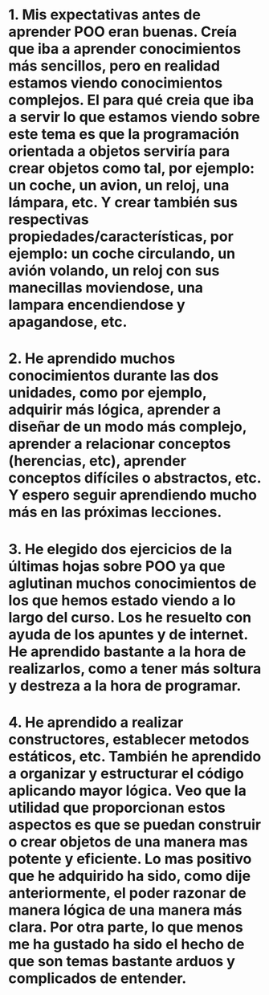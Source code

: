 # 1. Mis expectativas antes de aprender POO eran buenas. Creía que iba a aprender conocimientos más sencillos, pero en realidad estamos viendo conocimientos complejos. El para qué creia que iba a servir lo que estamos viendo sobre este tema es que la programación orientada a objetos serviría para crear objetos como tal, por ejemplo: un coche, un avion, un reloj, una lámpara, etc. Y crear también sus respectivas propiedades/características, por ejemplo: un coche circulando, un avión volando, un reloj con sus manecillas moviendose, una lampara encendiendose y apagandose, etc. 

# 2. He aprendido muchos conocimientos durante las dos unidades, como por ejemplo, adquirir más lógica, aprender a diseñar de un modo más complejo, aprender a relacionar conceptos (herencias, etc), aprender conceptos difíciles o abstractos, etc. Y espero seguir aprendiendo mucho más en las próximas lecciones.

# 3. He elegido dos ejercicios de la últimas hojas sobre POO ya que aglutinan muchos conocimientos de los que hemos estado viendo a lo largo del curso. Los he resuelto con ayuda de los apuntes y de internet. He aprendido bastante a la hora de realizarlos, como a tener más soltura y destreza a la hora de programar.  

# 4. He aprendido a realizar constructores, establecer metodos estáticos, etc. También he aprendido a organizar y estructurar el código aplicando mayor lógica. Veo que la utilidad que proporcionan estos aspectos es que se puedan construir o crear objetos de una manera mas potente y eficiente. Lo mas positivo que he adquirido ha sido, como dije anteriormente, el poder razonar de manera lógica de una manera más clara. Por otra parte, lo que menos me ha gustado ha sido el hecho de que son temas bastante arduos y complicados de entender.


